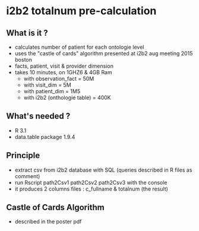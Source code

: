 # i2b2 totalnum pre-calculation

## What is it ?

- calculates number of patient for each ontologie level
- uses the "castle of cards" algorithm presented at i2b2 aug meeting 2015 boston
- facts, patient, visit & provider dimension
- takes 10 minutes, on 1GHZ6 & 4GB Ram
  - with observation_fact = 50M
  - with visit_dim = 5M
  - with patient_dim = 1M5
  - with i2b2 (onthologie table) = 400K


## What's needed ?

- R 3.1
- data.table package 1.9.4

## Principle

-  extract csv from i2b2 database with SQL (queries described in R files as comment)
-  run Rscript path2Csv1 path2Csv2 path2Csv3 with the console
-  it produces 2 columns files : c_fullname & totalnum  (the result)

## Castle of Cards Algorithm

- described in the poster pdf
